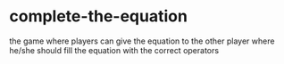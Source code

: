 # complete-the-equation
the game where players can give the equation to the other player where he/she should fill the equation with the correct operators
